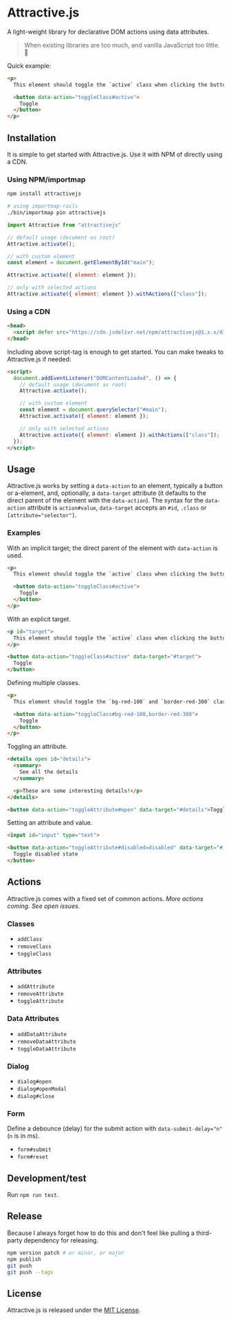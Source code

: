 # Attractive.js

A light-weight library for declarative DOM actions using data attributes.

> When existing libraries are too much, and vanilla JavaScript too little. 🐣

Quick example:
```html
<p>
  This element should toggle the `active` class when clicking the button below.

  <button data-action="toggleClass#active">
    Toggle
  </button>
</p>
```


## Installation

It is simple to get started with Attractive.js. Use it with NPM of directly using a CDN.


### Using NPM/importmap

```bash
npm install attractivejs

# using importmap-rails
./bin/importmap pin attractivejs
```

```javascript
import Attractive from "attractivejs"

// default usage (document as root)
Attractive.activate();

// with custom element
const element = document.getElementById("main");

Attractive.activate({ element: element });

// only with selected actions
Attractive.activate({ element: element }).withActions(["class"]);
```


### Using a CDN

```html
<head>
  <script defer src="https://cdn.jsdelivr.net/npm/attractivejs@1.x.x/dist/cdn.min.js"></script>
</head>
```

Including above script-tag is enough to get started. You can make tweaks to Attractive.js if needed:
```html
<script>
  document.addEventListener("DOMContentLoaded", () => {
    // default usage (document as root)
    Attractive.activate();

    // with custom element
    const element = document.querySelector("#main");
    Attractive.activate({ element: element });

    // only with selected actions
    Attractive.activate({ element: element }).withActions(["class"]);
  });
</script>
```


## Usage

Attractive.js works by setting a `data-action` to an element, typically a button or a-element, and, optionally, a `data-target` attribute (it defaults to the direct parent of the element with the `data-action`). The syntax for the `data-action` attribute is `action#value`, `data-target` accepts an `#id`, `.class` or `[attribute="selector"]`.

### Examples

With an implicit target; the direct parent of the element with `data-action` is used.
```html
<p>
  This element should toggle the `active` class when clicking the button below.

  <button data-action="toggleClass#active">
    Toggle
  </button>
</p>
```

With an explicit target.
```html
<p id="target">
  This element should toggle the `active` class when clicking the button below.
</p>

<button data-action="toggleClass#active" data-target="#target">
  Toggle
</button>
```

Defining multiple classes.
```html
<p>
  This element should toggle the `bg-red-100` and `border-red-300` classes when clicking the button below.

  <button data-action="toggleClass#bg-red-100,border-red-300">
    Toggle
  </button>
</p>
```

Toggling an attribute.
```html
<details open id="details">
  <summary>
    See all the details
  </summary>

  <p>These are some interesting details!</p>
</details>

<button data-action="toggleAttribute#open" data-target="#details">Toggle details</button>
```

Setting an attribute and value.
```html
<input id="input" type="text">

<button data-action="toggleAttribute#disabled=disabled" data-target="#input">
  Toggle disabled state
</button>
```


## Actions

Attractive.js comes with a fixed set of common actions. _More actions coming. See open issues._


### Classes

- `addClass`
- `removeClass`
- `toggleClass`


### Attributes

- `addAttribute`
- `removeAttribute`
- `toggleAttribute`


### Data Attributes

- `addDataAttribute`
- `removeDataAttribute`
- `toggleDataAttribute`


### Dialog

- `dialog#open`
- `dialog#openModal`
- `dialog#close`


### Form

Define a debounce (delay) for the submit action with `data-submit-delay="n"` (`n` is in ms).

- `form#submit`
- `form#reset`


## Development/test

Run `npm run test`.


## Release

Because I always forget how to do this and don't feel like pulling a third-party dependency for releasing.

```bash
npm version patch # or minor, or major
npm publish
git push
git push --tags
```


## License

Attractive.js is released under the [MIT License](https://opensource.org/licenses/MIT).

